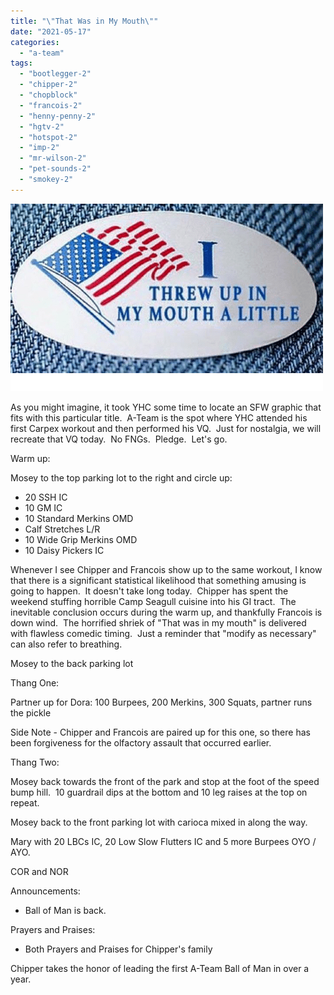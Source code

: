 ```yaml
---
title: "\"That Was in My Mouth\""
date: "2021-05-17"
categories: 
  - "a-team"
tags: 
  - "bootlegger-2"
  - "chipper-2"
  - "chopblock"
  - "francois-2"
  - "henny-penny-2"
  - "hgtv-2"
  - "hotspot-2"
  - "imp-2"
  - "mr-wilson-2"
  - "pet-sounds-2"
  - "smokey-2"
---
```


![](images/In-My-Mouth.png)

As you might imagine, it took YHC some time to locate an SFW graphic that fits with this particular title.  A-Team is the spot where YHC attended his first Carpex workout and then performed his VQ.  Just for nostalgia, we will recreate that VQ today.  No FNGs.  Pledge.  Let's go.

Warm up:

Mosey to the top parking lot to the right and circle up:

- 20 SSH IC
- 10 GM IC
- 10 Standard Merkins OMD
- Calf Stretches L/R
- 10 Wide Grip Merkins OMD
- 10 Daisy Pickers IC

Whenever I see Chipper and Francois show up to the same workout, I know that there is a significant statistical likelihood that something amusing is going to happen.  It doesn't take long today.  Chipper has spent the weekend stuffing horrible Camp Seagull cuisine into his GI tract.  The inevitable conclusion occurs during the warm up, and thankfully Francois is down wind.  The horrified shriek of "That was in my mouth" is delivered with flawless comedic timing.  Just a reminder that "modify as necessary" can also refer to breathing.   

Mosey to the back parking lot

Thang One:

Partner up for Dora: 100 Burpees, 200 Merkins, 300 Squats, partner runs the pickle

Side Note - Chipper and Francois are paired up for this one, so there has been forgiveness for the olfactory assault that occurred earlier.

Thang Two:

Mosey back towards the front of the park and stop at the foot of the speed bump hill.  10 guardrail dips at the bottom and 10 leg raises at the top on repeat. 

Mosey back to the front parking lot with carioca mixed in along the way.

Mary with 20 LBCs IC, 20 Low Slow Flutters IC and 5 more Burpees OYO / AYO.

COR and NOR

Announcements:

- Ball of Man is back.

Prayers and Praises:

- Both Prayers and Praises for Chipper's family

Chipper takes the honor of leading the first A-Team Ball of Man in over a year.
